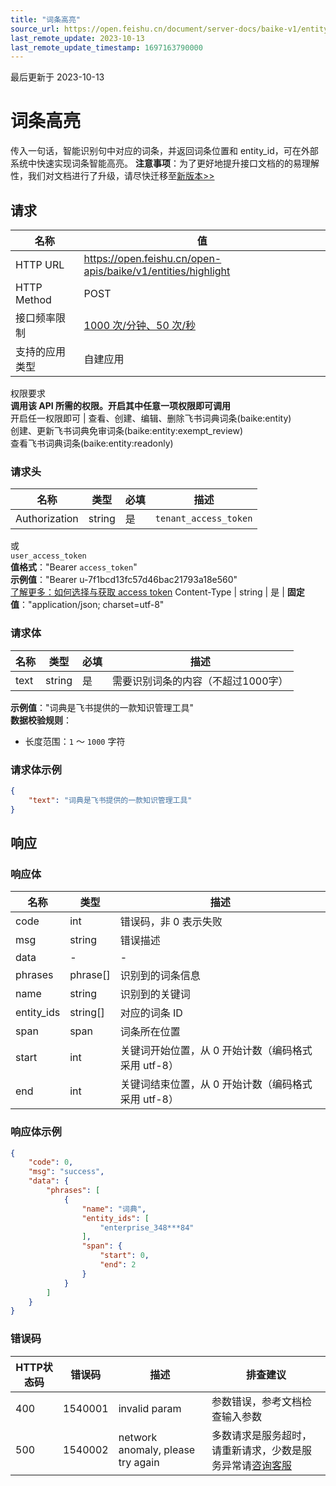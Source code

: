 ```yaml
---
title: "词条高亮"
source_url: https://open.feishu.cn/document/server-docs/baike-v1/entity/highlight
last_remote_update: 2023-10-13
last_remote_update_timestamp: 1697163790000
---
```

最后更新于 2023-10-13

# 词条高亮

传入一句话，智能识别句中对应的词条，并返回词条位置和 entity_id，可在外部系统中快速实现词条智能高亮。
**注意事项**：为了更好地提升接口文档的的易理解性，我们对文档进行了升级，请尽快迁移至[新版本>>](https://open.feishu.cn/document/uAjLw4CM/ukTMukTMukTM/lingo-v1/entity/highlight)

## 请求
名称 | 值
---|---
HTTP URL | https://open.feishu.cn/open-apis/baike/v1/entities/highlight
HTTP Method | POST
接口频率限制 | [1000 次/分钟、50 次/秒](https://open.feishu.cn/document/ukTMukTMukTM/uUzN04SN3QjL1cDN)
支持的应用类型 | 自建应用
权限要求  
            **调用该 API 所需的权限。开启其中任意一项权限即可调用**  
            开启任一权限即可 | 查看、创建、编辑、删除飞书词典词条(baike:entity)  
            创建、更新飞书词典免审词条(baike:entity:exempt_review)  
            查看飞书词典词条(baike:entity:readonly)

### 请求头

名称 | 类型 | 必填 | 描述
--- | --- | --- | ---
Authorization | string | 是 | `tenant_access_token`  
或  
`user_access_token`  
**值格式**："Bearer `access_token`"  
**示例值**："Bearer u-7f1bcd13fc57d46bac21793a18e560"  
[了解更多：如何选择与获取 access token](https://open.feishu.cn/document/uAjLw4CM/ugTN1YjL4UTN24CO1UjN/trouble-shooting/how-to-choose-which-type-of-token-to-use)
Content-Type | string | 是 | **固定值**："application/json; charset=utf-8"

### 请求体

名称 | 类型 | 必填 | 描述
--- | --- | --- | ---
text | string | 是 | 需要识别词条的内容（不超过1000字）  
**示例值**："词典是飞书提供的一款知识管理工具"  
**数据校验规则**：  
- 长度范围：`1` ～ `1000` 字符

### 请求体示例
```json
{
    "text": "词典是飞书提供的一款知识管理工具"
}
```

## 响应

### 响应体

名称 | 类型 | 描述
--- | --- | ---
code | int | 错误码，非 0 表示失败
msg | string | 错误描述
data | \- | \-
phrases | phrase\[\] | 识别到的词条信息
name | string | 识别到的关键词
entity_ids | string\[\] | 对应的词条 ID
span | span | 词条所在位置
start | int | 关键词开始位置，从 0 开始计数（编码格式采用 utf-8）
end | int | 关键词结束位置，从 0 开始计数（编码格式采用 utf-8）

### 响应体示例
```json
{
    "code": 0,
    "msg": "success",
    "data": {
        "phrases": [
            {
                "name": "词典",
                "entity_ids": [
                    "enterprise_348***84"
                ],
                "span": {
                    "start": 0,
                    "end": 2
                }
            }
        ]
    }
}
```

### 错误码

HTTP状态码 | 错误码 | 描述 | 排查建议
--- | --- | --- | ---
400 | 1540001 | invalid param | 参数错误，参考文档检查输入参数
500 | 1540002 | network anomaly, please try again | 多数请求是服务超时，请重新请求，少数是服务异常请[咨询客服](https://applink.feishu.cn/client/helpdesk/open?id=6626260912531570952&extra=%7B%22channel%22:14,%22created_at%22:1614493146,%22scenario_id%22:6885151765134622721,%22signature%22:%22ca94c408b966dc1de2083e5bbcd418294c146e98%22%7D)
